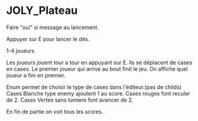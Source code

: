 # JOLY_Plateau

Faire "oui" si message au lancement.

Appuyer sur E pour lancer le dés.

1-4 joueurs

Les joueurs jouent tour a tour en appuyant sur E.
Ils se déplacent de cases en cases.
Le premier joueur qui arrive au bout finit le jeu.
On affiche quel joueur a fini en premier.

Enum permet de choisir le type de cases dans l'éditeur.(pas de childs)
Cases Blanche type enemy ajoutent 1 au score.
Cases rouges font reculer de 2.
Cases Vertes sans lumiere font avancer de 2.

En fin de partie on voit tous les scores.

 

